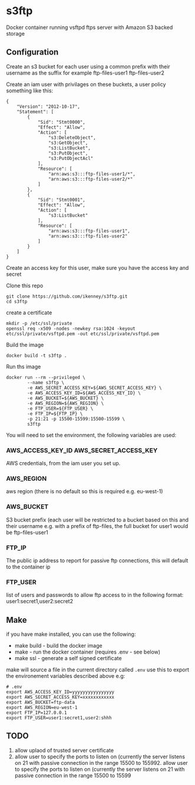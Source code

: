 s3ftp
=====

Docker container running vsftpd ftps server with Amazon S3 backed storage

Configuration
-------------

Create an s3 bucket for each user using a common prefix with their username as the suffix
for example 
    ftp-files-user1
    ftp-files-user2

Create an iam user with privilages on these buckets, a user policy something like this: 

    {
        "Version": "2012-10-17",
        "Statement": [
            {
                "Sid": "Stmt0000",
                "Effect": "Allow",
                "Action": [
                    "s3:DeleteObject",
                    "s3:GetObject",
                    "s3:ListBucket",
                    "s3:PutObject",
                    "s3:PutObjectAcl"
                ],
                "Resource": [
                    "arn:aws:s3:::ftp-files-user1/*",
                    "arn:aws:s3:::ftp-files-user2/*"
                ]
            },
            {
                "Sid": "Stmt0001",
                "Effect": "Allow",
                "Action": [
                    "s3:ListBucket"
                ],
                "Resource": [
                    "arn:aws:s3:::ftp-files-user1",
                    "arn:aws:s3:::ftp-files-user2"
                ]
            }
        ]
    }


Create an access key for this user, make sure you have the access key and secret


Clone this repo

    git clone https://github.com/ikenney/s3ftp.git
    cd s3ftp

create a certificate
    
    mkdir -p /etc/ssl/private
    openssl req -x509 -nodes -newkey rsa:1024 -keyout etc/ssl/private/vsftpd.pem -out etc/ssl/private/vsftpd.pem


Build the image

    docker build -t s3ftp .

Run ths image    

    docker run --rm --privileged \
    		--name s3ftp \
    		-e AWS_SECRET_ACCESS_KEY=${AWS_SECRET_ACCESS_KEY} \
    		-e AWS_ACCESS_KEY_ID=${AWS_ACCESS_KEY_ID} \
    		-e AWS_BUCKET=${AWS_BUCKET} \
    		-e AWS_REGION=${AWS_REGION} \
    		-e FTP_USER=${FTP_USER} \
    		-e FTP_IP=${FTP_IP} \
    		-p 21:21 -p 15500-15599:15500-15599 \
    		s3ftp

You will need to set the environment, the following variables are used:

### AWS_ACCESS_KEY_ID AWS_SECRET_ACCESS_KEY

AWS credentials, from the iam user you set up.


### AWS_REGION

aws region (there is no default so this is required e.g. eu-west-1)


### AWS_BUCKET

S3 bucket prefix (each user will be restricted to a bucket based on this and their username
e.g. with a prefix of ftp-files, the full bucket for user1 would be ftp-files-user1

### FTP_IP
The public ip address to report for passive ftp connections, this will default to the container ip

### FTP_USER

list of users and passwords to allow ftp access to in the following format:
user1:secret1,user2:secret2


Make
----

if you have make installed, you can use the following:

- make build - build the docker image
- make - run the docker container (requires .env - see below)
- make ssl - generate a self signed certificate

make will source a file in the current directory called `.env` use this to export the environement variables described above e.g:

    # .env
    export AWS_ACCESS_KEY_ID=yyyyyyyyyyyyyyyy
    export AWS_SECRET_ACCESS_KEY=xxxxxxxxxxxx
    export AWS_BUCKET=ftp-data
    export AWS_REGION=eu-west-1
    export FTP_IP=127.0.0.1
    export FTP_USER=user1:secret1,user2:shhh

TODO
----
1. allow uplaod of trusted server certificate
2. allow user to specify the ports to listen on (currently the server listens on 21 with passive connection in the range 15500 to 155992. allow user to specify the ports to listen on (currently the server listens on 21 with passive connection in the range 15500 to 15599
